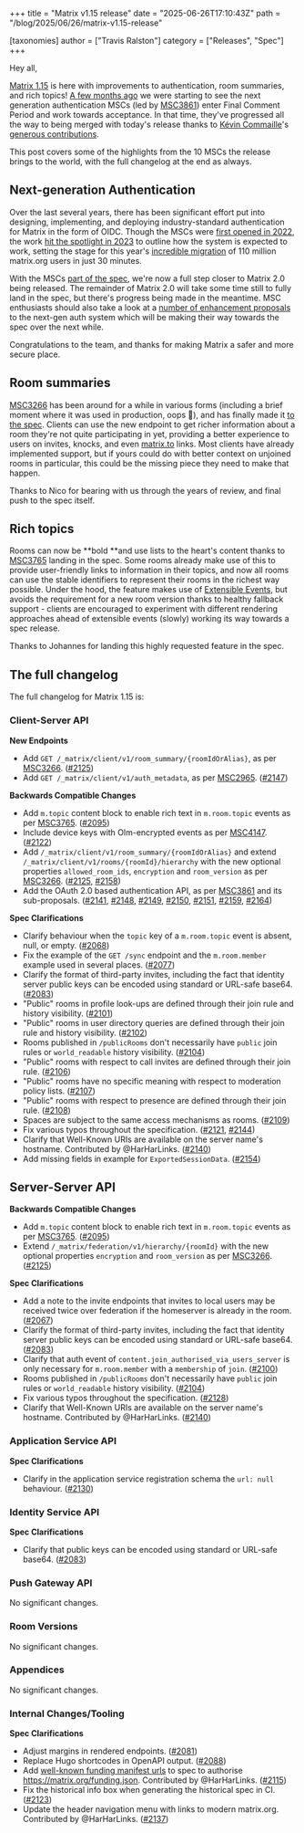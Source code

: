 +++
title = "Matrix v1.15 release"
date = "2025-06-26T17:10:43Z"
path = "/blog/2025/06/26/matrix-v1.15-release"

[taxonomies]
author = ["Travis Ralston"]
category = ["Releases", "Spec"]
+++


Hey all,

[Matrix 1.15](https://spec.matrix.org/v1.15/) is here with improvements to authentication, room summaries, and rich topics! [A few months ago](/blog/2025/03/27/matrix-v1.14-release/) we were starting to see the next generation authentication MSCs (led by [MSC3861](https://github.com/matrix-org/matrix-spec-proposals/pull/3861)) enter Final Comment Period and work towards acceptance. In that time, they've progressed all the way to being merged with today's release thanks to [Kévin Commaille](https://github.com/zecakeh)'s [generous contributions](https://github.com/matrix-org/matrix-spec/issues?q=sort%3Aupdated-desc%20is%3Apr%20state%3Aclosed%20author%3Azecakeh).

This post covers some of the highlights from the 10 MSCs the release brings to the world, with the full changelog at the end as always.

<!-- more -->

## Next-generation Authentication

Over the last several years, there has been significant effort put into designing, implementing, and deploying industry-standard authentication for Matrix in the form of OIDC. Though the MSCs were [first opened in 2022](https://github.com/matrix-org/matrix-spec-proposals/pull/3861), the work [hit the spotlight in 2023](/blog/2023/09/better-auth/) to outline how the system is expected to work, setting the stage for this year's [incredible migration](/blog/2025/04/morg-now-running-mas/) of 110 million matrix.org users in just 30 minutes.

With the MSCs [part of the spec](https://spec.matrix.org/v1.15/client-server-api/#client-authentication), we're now a full step closer to Matrix 2.0 being released. The remainder of Matrix 2.0 will take some time still to fully land in the spec, but there's progress being made in the meantime. MSC enthusiasts should also take a look at a [number of enhancement proposals](/blog/2025/04/morg-now-running-mas/#moving-forward) to the next-gen auth system which will be making their way towards the spec over the next while.

Congratulations to the team, and thanks for making Matrix a safer and more secure place.


## Room summaries

[MSC3266](https://github.com/matrix-org/matrix-spec-proposals/pull/3266) has been around for a while in various forms (including a brief moment where it was used in production, oops 🙈), and has finally made it [to the spec](https://spec.matrix.org/v1.15/client-server-api/#room-summaries). Clients can use the new endpoint to get richer information about a room they're not quite participating in yet, providing a better experience to users on invites, knocks, and even [matrix.to](matrix.to) links. Most clients have already implemented support, but if yours could do with better context on unjoined rooms in particular, this could be the missing piece they need to make that happen.

Thanks to Nico for bearing with us through the years of review, and final push to the spec itself.


## Rich topics

Rooms can now be **bold **and use lists to the heart's content thanks to [MSC3765](https://github.com/matrix-org/matrix-spec-proposals/pull/3765) landing in the spec. Some rooms already make use of this to provide user-friendly links to information in their topics, and now all rooms can use the stable identifiers to represent their rooms in the richest way possible. Under the hood, the feature makes use of [Extensible Events](https://github.com/matrix-org/matrix-spec-proposals/blob/main/proposals/1767-extensible-events.md), but avoids the requirement for a new room version thanks to healthy fallback support - clients are encouraged to experiment with different rendering approaches ahead of extensible events (slowly) working its way towards a spec release.

Thanks to Johannes for landing this highly requested feature in the spec.


## The full changelog

The full changelog for Matrix 1.15 is:

### Client-Server API

**New Endpoints**

- Add `GET /_matrix/client/v1/room_summary/{roomIdOrAlias}`, as per [MSC3266](https://github.com/matrix-org/matrix-spec-proposals/pull/3266). ([#2125](https://github.com/matrix-org/matrix-spec/issues/2125))
- Add `GET /_matrix/client/v1/auth_metadata`, as per [MSC2965](https://github.com/matrix-org/matrix-spec-proposals/pull/2965). ([#2147](https://github.com/matrix-org/matrix-spec/issues/2147))

**Backwards Compatible Changes**

- Add `m.topic` content block to enable rich text in `m.room.topic` events as per [MSC3765](https://github.com/matrix-org/matrix-spec-proposals/pull/3765). ([#2095](https://github.com/matrix-org/matrix-spec/issues/2095))
- Include device keys with Olm-encrypted events as per [MSC4147](https://github.com/matrix-org/matrix-spec-proposals/pull/4147). ([#2122](https://github.com/matrix-org/matrix-spec/issues/2122))
- Add `/_matrix/client/v1/room_summary/{roomIdOrAlias}` and extend `/_matrix/client/v1/rooms/{roomId}/hierarchy` with the new optional properties `allowed_room_ids`, `encryption` and `room_version` as per [MSC3266](https://github.com/matrix-org/matrix-spec-proposals/pull/3266). ([#2125](https://github.com/matrix-org/matrix-spec/issues/2125), [#2158](https://github.com/matrix-org/matrix-spec/issues/2158))
- Add the OAuth 2.0 based authentication API, as per [MSC3861](https://github.com/matrix-org/matrix-spec-proposals/pull/3861) and its sub-proposals. ([#2141](https://github.com/matrix-org/matrix-spec/issues/2141), [#2148](https://github.com/matrix-org/matrix-spec/issues/2148), [#2149](https://github.com/matrix-org/matrix-spec/issues/2149), [#2150](https://github.com/matrix-org/matrix-spec/issues/2150), [#2151](https://github.com/matrix-org/matrix-spec/issues/2151), [#2159](https://github.com/matrix-org/matrix-spec/issues/2159), [#2164](https://github.com/matrix-org/matrix-spec/issues/2164))

**Spec Clarifications**

- Clarify behaviour when the `topic` key of a `m.room.topic` event is absent, null, or empty. ([#2068](https://github.com/matrix-org/matrix-spec/issues/2068))
- Fix the example of the `GET /sync` endpoint and the `m.room.member` example used in several places. ([#2077](https://github.com/matrix-org/matrix-spec/issues/2077))
- Clarify the format of third-party invites, including the fact that identity server public keys can be encoded using standard or URL-safe base64. ([#2083](https://github.com/matrix-org/matrix-spec/issues/2083))
- "Public" rooms in profile look-ups are defined through their join rule and history visibility. ([#2101](https://github.com/matrix-org/matrix-spec/issues/2101))
- "Public" rooms in user directory queries are defined through their join rule and history visibility. ([#2102](https://github.com/matrix-org/matrix-spec/issues/2102))
- Rooms published in `/publicRooms` don't necessarily have `public` join rules or `world_readable` history visibility. ([#2104](https://github.com/matrix-org/matrix-spec/issues/2104))
- "Public" rooms with respect to call invites are defined through their join rule. ([#2106](https://github.com/matrix-org/matrix-spec/issues/2106))
- "Public" rooms have no specific meaning with respect to moderation policy lists. ([#2107](https://github.com/matrix-org/matrix-spec/issues/2107))
- "Public" rooms with respect to presence are defined through their join rule. ([#2108](https://github.com/matrix-org/matrix-spec/issues/2108))
- Spaces are subject to the same access mechanisms as rooms. ([#2109](https://github.com/matrix-org/matrix-spec/issues/2109))
- Fix various typos throughout the specification. ([#2121](https://github.com/matrix-org/matrix-spec/issues/2121), [#2144](https://github.com/matrix-org/matrix-spec/issues/2144))
- Clarify that Well-Known URIs are available on the server name's hostname. Contributed by @HarHarLinks. ([#2140](https://github.com/matrix-org/matrix-spec/issues/2140))
- Add missing fields in example for `ExportedSessionData`. ([#2154](https://github.com/matrix-org/matrix-spec/issues/2154))


## Server-Server API

**Backwards Compatible Changes**

- Add `m.topic` content block to enable rich text in `m.room.topic` events as per [MSC3765](https://github.com/matrix-org/matrix-spec-proposals/pull/3765). ([#2095](https://github.com/matrix-org/matrix-spec/issues/2095))
- Extend `/_matrix/federation/v1/hierarchy/{roomId}` with the new optional properties `encryption` and `room_version` as per [MSC3266](https://github.com/matrix-org/matrix-spec-proposals/pull/3266). ([#2125](https://github.com/matrix-org/matrix-spec/issues/2125))

**Spec Clarifications**

- Add a note to the invite endpoints that invites to local users may be received twice over federation if the homeserver is already in the room. ([#2067](https://github.com/matrix-org/matrix-spec/issues/2067))
- Clarify the format of third-party invites, including the fact that identity server public keys can be encoded using standard or URL-safe base64. ([#2083](https://github.com/matrix-org/matrix-spec/issues/2083))
- Clarify that auth event of `content.join_authorised_via_users_server` is only necessary for `m.room.member` with a `membership` of `join`. ([#2100](https://github.com/matrix-org/matrix-spec/issues/2100))
- Rooms published in `/publicRooms` don't necessarily have `public` join rules or `world_readable` history visibility. ([#2104](https://github.com/matrix-org/matrix-spec/issues/2104))
- Fix various typos throughout the specification. ([#2128](https://github.com/matrix-org/matrix-spec/issues/2128))
- Clarify that Well-Known URIs are available on the server name's hostname. Contributed by @HarHarLinks. ([#2140](https://github.com/matrix-org/matrix-spec/issues/2140))


### Application Service API

**Spec Clarifications**

- Clarify in the application service registration schema the `url: null` behaviour. ([#2130](https://github.com/matrix-org/matrix-spec/issues/2130))


### Identity Service API

**Spec Clarifications**

- Clarify that public keys can be encoded using standard or URL-safe base64. ([#2083](https://github.com/matrix-org/matrix-spec/issues/2083))


### Push Gateway API

No significant changes.


### Room Versions

No significant changes.


### Appendices

No significant changes.


### Internal Changes/Tooling

**Spec Clarifications**

- Adjust margins in rendered endpoints. ([#2081](https://github.com/matrix-org/matrix-spec/issues/2081))
- Replace Hugo shortcodes in OpenAPI output. ([#2088](https://github.com/matrix-org/matrix-spec/issues/2088))
- Add [well-known funding manifest urls](https://floss.fund/funding-manifest/) to spec to authorise https://matrix.org/funding.json. Contributed by @HarHarLinks. ([#2115](https://github.com/matrix-org/matrix-spec/issues/2115))
- Fix the historical info box when generating the historical spec in CI. ([#2123](https://github.com/matrix-org/matrix-spec/issues/2123))
- Update the header navigation menu with links to modern matrix.org. Contributed by @HarHarLinks. ([#2137](https://github.com/matrix-org/matrix-spec/issues/2137))

